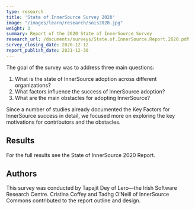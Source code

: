 ```yaml
---
type: research
title: 'State of InnerSource Survey 2020'
image: "/images/learn/research/sois2020.jpg"
weight: 3
summary: Report of the 2020 State of InnerSource Survey
research_url: /documents/surveys/State.of.InnerSource.Report.2020.pdf
survey_closing_date: 2020-12-12
report_publish_date: 2021-12-30
---
```


The goal of the survey was to address three main questions:

1. What is the state of InnerSource adoption across different organizations?
1. What factors influence the success of InnerSource adoption?
1. What are the main obstacles for adopting InnerSource?

Since a number of studies already documented the Key Factors for InnerSource success in detail, we focused more on exploring the key motivations for contributors and the obstacles.

## Results

For the full results see the State of InnerSource 2020 Report.

## Authors

This survey was conducted by Tapajit Dey of Lero—the Irish Software Research Centre. Cristina Coffey and Tadhg O’Neill of InnerSource Commons contributed to the report outline and design.
